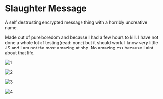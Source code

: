 # Slaughter Message

A self destrusting encrypted message thing with a horribly uncreative name.

Made out of pure boredom and because I had a few hours to kill. I have not done a whole lot of testing(read: none) but it should work. I know  *very* little JS and I am not the most amazing at php. No amazing css because I aint about that life.

![1](http://u.pomf.io/hffhuy.png)

![2](http://u.pomf.io/ivmrkj.png)

![3](http://u.pomf.io/dtgiay.png)

![4](http://u.pomf.io/mfnxgy.png)
